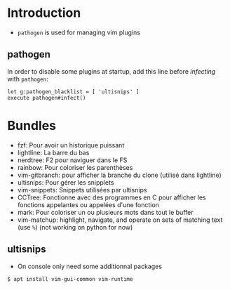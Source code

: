 # Introduction

- `pathogen` is used for managing vim plugins

## pathogen

In order to disable some plugins at startup, add this line before *infecting* with `pathogen`:

```vimrc
let g:pathogen_blacklist = [ 'ultisnips' ]
execute pathogen#infect()
```

# Bundles

- fzf: Pour avoir un historique puissant
- lightline: La barre du bas
- nerdtree: F2 pour naviguer dans le FS
- rainbow: Pour coloriser les parenthèses
- vim-gitbranch: pour afficher la branche du clone (utilisé dans lightline)
- ultisnips: Pour gérer les snipplets
- vim-snippets: Snippets utilisées par ultisnips
- CCTree: Fonctionne avec des programmes en C pour afficher les fonctions appelantes ou appelées d'une fonction
- mark: Pour coloriser un ou plusieurs mots dans tout le buffer
- vim-matchup: highlight, navigate, and operate on sets of matching text (use `%`) (not working on python for now)

## ultisnips

- On console only need some additionnal packages

```bash
$ apt install vim-gui-common vim-runtime
```
